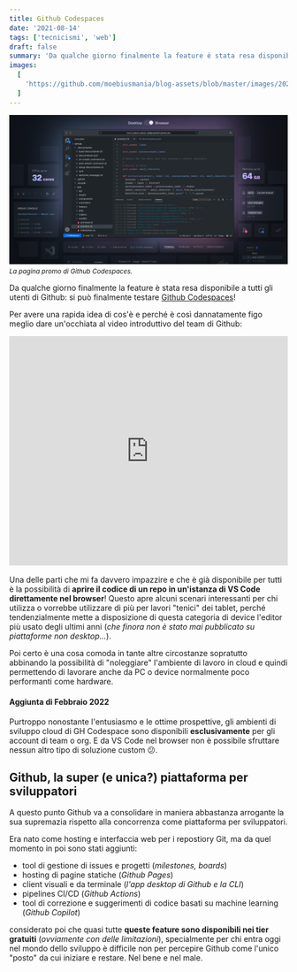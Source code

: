 ```yaml
---
title: Github Codespaces
date: '2021-08-14'
tags: ['tecnicismi', 'web']
draft: false
summary: 'Da qualche giorno finalmente la feature è stata resa disponibile a tutti gli utenti di Github: si può finalmente testare Github Codespaces!'
images:
  [
    'https://github.com/moebiusmania/blog-assets/blob/master/images/2021/GitHub-Codespaces.png?raw=true',
  ]
---
```


![La pagina promo di Github Codespaces.](https://github.com/moebiusmania/blog-assets/blob/master/images/2021/GitHub-Codespaces.png?raw=true) <small>_La pagina promo di Github Codespaces._</small>

Da qualche giorno finalmente la feature è stata resa disponibile a tutti gli utenti di Github: si può finalmente testare [Github Codespaces](https://github.com/features/codespaces)!

Per avere una rapida idea di cos'è e perché è così dannatamente figo meglio dare un'occhiata al video introduttivo del team di Github:

<iframe width="100%" height="415" src="https://www.youtube.com/embed/_W9B7qc9lVc" title="YouTube video player" frameBorder="0" allowFullScreen></iframe>

Una delle parti che mi fa davvero impazzire e che è già disponibile per tutti è la possibilità di **aprire il codice di un repo in un'istanza di VS Code direttamente nel browser**! Questo apre alcuni scenari interessanti per chi utilizza o vorrebbe utilizzare di più per lavori "tenici" dei tablet, perché tendenzialmente mette a disposizione di questa categoria di device l'editor più usato degli ultimi anni (_che finora non è stato mai pubblicato su piattaforme non desktop..._).

Poi certo è una cosa comoda in tante altre circostanze sopratutto abbinando la possibilità di "noleggiare" l'ambiente di lavoro in cloud e quindi permettendo di lavorare anche da PC o device normalmente poco performanti come hardware.

#### Aggiunta di Febbraio 2022

Purtroppo nonostante l'entusiasmo e le ottime prospettive, gli ambienti di sviluppo cloud di GH Codespace sono disponibili **esclusivamente** per gli account di team o org. E da VS Code nel browser non è possibile sfruttare nessun altro tipo di soluzione custom 😕.

## Github, la super (e unica?) piattaforma per sviluppatori

A questo punto Github va a consolidare in maniera abbastanza arrogante la sua supremazia rispetto alla concorrenza come piattaforma per sviluppatori.

Era nato come hosting e interfaccia web per i repostiory Git, ma da quel momento in poi sono stati aggiunti:

- tool di gestione di issues e progetti (_milestones, boards_)
- hosting di pagine statiche (_Github Pages_)
- client visuali e da terminale (_l'app desktop di Github e la CLI_)
- pipelines CI/CD (_Github Actions_)
- tool di correzione e suggerimenti di codice basati su machine learning (_Github Copilot_)

considerato poi che quasi tutte **queste feature sono disponibili nei tier gratuiti** (_ovviamente con delle limitazioni_), specialmente per chi entra oggi nel mondo dello sviluppo è difficile non per percepire Github come l'unico "posto" da cui iniziare e restare. Nel bene e nel male.
